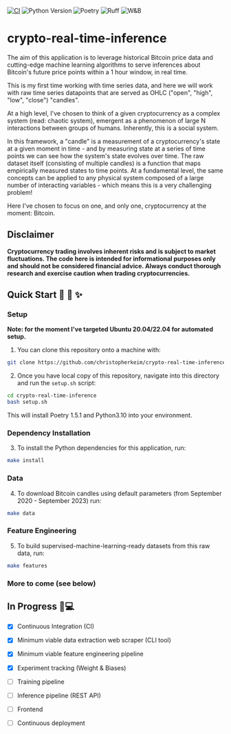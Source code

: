 [![CI](https://github.com/christopherkeim/crypto-real-time-inference/actions/workflows/cicd.yaml/badge.svg)](https://github.com/christopherkeim/crypto-real-time-inference/actions/workflows/cicd.yaml)
![Python Version](https://img.shields.io/badge/python-3.10-blue.svg)
![Poetry](https://img.shields.io/endpoint?url=https://python-poetry.org/badge/v0.json)
![Ruff](https://img.shields.io/endpoint?url=https://raw.githubusercontent.com/astral-sh/ruff/main/assets/badge/v2.json)
![W&B](https://img.shields.io/badge/Experiment%20Tracking-W%26B-yellow?labelColor=black&color=yellow)

# crypto-real-time-inference

The aim of this application is to leverage historical Bitcoin price data and cutting-edge machine learning algorithms to serve inferences about Bitcoin's future price points within a 1 hour window, in real time.

This is my first time working with time series data, and here we will work with raw time series datapoints that are served as OHLC ("open", "high", "low", "close") "candles".

At a high level, I've chosen to think of a given cryptocurrency as a complex system (read: chaotic system), emergent as a phenomenon of large N interactions between groups of humans. Inherently, this is a social system.

In this framework, a "candle" is a measurement of a cryptocurrency's state at a given moment in time - and by measuring state at a series of time points we can see how the system's state evolves over time. The raw dataset itself (consisting of multiple candles) is a function that maps empirically measured states to time points. At a fundamental level, the same concepts can be applied to any physical system composed of a large number of interacting variables - which means this is a very challenging problem!

Here I've chosen to focus on one, and only one, cryptocurrency at the moment: Bitcoin.

## Disclaimer

**Cryptocurrency trading involves inherent risks and is subject to market fluctuations. The code here is intended for informational purposes only and should not be considered financial advice. Always conduct thorough research and exercise caution when trading cryptocurrencies.**

## Quick Start 🐍 🚀 ✨

### Setup

**Note: for the moment I've targeted Ubuntu 20.04/22.04 for automated setup.**

1. You can clone this repository onto a machine with:

```bash
git clone https://github.com/christopherkeim/crypto-real-time-inference.git
```

2. Once you have local copy of this repository, navigate into this directory and run the `setup.sh` script:

```bash
cd crypto-real-time-inference
bash setup.sh
```

This will install Poetry 1.5.1 and Python3.10 into your environment.

### Dependency Installation

3. To install the Python dependencies for this application, run:

```bash
make install
```

### Data

4. To download Bitcoin candles using default parameters (from September 2020 - September 2023) run:

```bash
make data
```

### Feature Engineering

5. To build supervised-machine-learning-ready datasets from this raw data, run:

```bash
make features
```

### More to come (see below)

## In Progress 🔧💻

- [x] Continuous Integration (CI)

- [x] Minimum viable data extraction web scraper (CLI tool)

- [x] Minimum viable feature engineering pipeline

- [x] Experiment tracking (Weight & Biases)

- [ ] Training pipeline

- [ ] Inference pipeline (REST API)

- [ ] Frontend

- [ ] Continuous deployment

